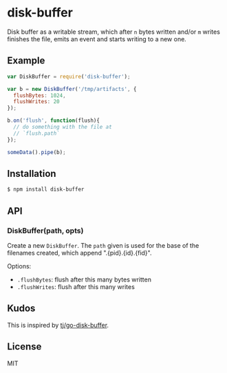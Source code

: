 
# disk-buffer

  Disk buffer as a writable stream, which after `n` bytes written and/or `m` writes finishes the file, emits an event and starts writing to a new one.

## Example

```js
var DiskBuffer = require('disk-buffer');

var b = new DiskBuffer('/tmp/artifacts', {
  flushBytes: 1024,
  flushWrites: 20
});

b.on('flush', function(flush){
  // do something with the file at
  // `flush.path`
});

someData().pipe(b);
```

## Installation

```bash
$ npm install disk-buffer
```

## API

### DiskBuffer(path, opts)

  Create a new `DiskBuffer`. The `path` given is used for the base of the filenames created, which append ".{pid}.{id}.{fid}".

  Options:

  - `.flushBytes`: flush after this many bytes written
  - `.flushWrites`: flush after this many writes

## Kudos

  This is inspired by [tj/go-disk-buffer](https://github.com/tj/go-disk-buffer).

## License

  MIT

